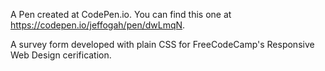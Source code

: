 A Pen created at CodePen.io. You can find this one at https://codepen.io/jeffogah/pen/dwLmqN.

 A survey form developed with plain CSS for FreeCodeCamp's Responsive Web Design cerification.